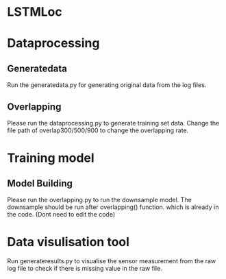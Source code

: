 # LSTMLoc
# Dataprocessing
## Generatedata
Run the generatedata.py for generating original data from the log files.

## Overlapping
Please run the dataprocessing.py to generate training set data. Change the file path of overlap300/500/900 to change the overlapping rate.

# Training model
## Model Building
Please run the overlapping.py to run the downsample model. The downsample should be run after overlapping() function. which is already in the code. (Dont need to edit the code)

# Data visulisation tool
Run generateresults.py to visualise the sensor measurement from the raw log file to check if there is missing value in the raw file. 
